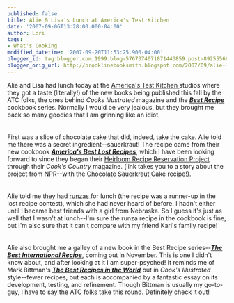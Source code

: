 ```yaml
---
published: false
title: Alie & Lisa's Lunch at America's Test Kitchen
date: '2007-09-06T13:28:00.000-04:00'
author: Lori
tags:
- What's Cooking
modified_datetime: '2007-09-20T11:53:25.900-04:00'
blogger_id: tag:blogger.com,1999:blog-5767374071871443859.post-8925556637693312285
blogger_orig_url: http://brooklinebooksmith.blogspot.com/2007/09/alie-lisas-lunch-at-americas-test.html
---
```


Alie and Lisa had lunch today at the <a href="http://www.americastestkitchen.com/">America's Test Kitchen </a>studios where they got a taste (literally!) of the new books being published this fall by the ATC folks, the ones behind <em>Cooks Illustrated</em> magazine and the <a href="http://brookline.booksense.com/NASApp/store/Product?s=showproduct&amp;isbn=9780936184746"><strong><em>Best Recipe</em></strong> </a>cookbook series. Normally I would be very jealous, but they brought me back so many goodies that I am grinning like an idiot.<br /><br /><br />First was a slice of chocolate cake that did, indeed, take the cake. Alie told me there was a secret ingredient--sauerkraut! The recipe came from their new cookbook <strong><em><a href="http://brookline.booksense.com/NASApp/store/Product?s=showproduct&amp;isbn=9781933615189">America's Best Lost Recipes</a></em></strong>, which I have been looking forward to since they began their <a href="http://www.npr.org/templates/story/story.php?storyId=9049243">Heirloom Recipe Reservation Project</a> through their <em>Cook's Country</em> magazine. (link takes you to a story about the project from NPR--with the Chocolate Sauerkraut Cake recipe!).<br /><br /><br />Alie told me they had <a href="http://en.wikipedia.org/wiki/Runza">runzas </a>for lunch (the recipe was a runner-up in the lost recipe contest), which she had never heard of before. I hadn't either until I became best friends with a girl from Nebraska. So I guess it's just as well that I wasn't at lunch--I'm sure the runza recipe in the cookbook is fine, but I'm also sure that it can't compare with my friend Kari's family recipe!<br /><br /><br />Alie also brought me a galley of a new book in the Best Recipe series--<a href="http://brookline.booksense.com/NASApp/store/Product?s=showproduct&amp;isbn=9781933615172"><strong><em>The Best International Recipe</em></strong></a>, coming out in November. This is one I didn't know about, and after looking at it I am super-psyched! It reminds me of Mark Bittman's <strong><em><a href="http://brookline.booksense.com/NASApp/store/Product?s=showproduct&amp;isbn=9780767906722">The Best Recipes in the World</a></em></strong> but in <em>Cook's Illustrated</em> style--fewer recipes, but each is accompanied by a fantastic essay on its development, testing, and refinement. Though Bittman is usually my go-to-guy, I have to say the ATC folks take this round. Definitely check it out!